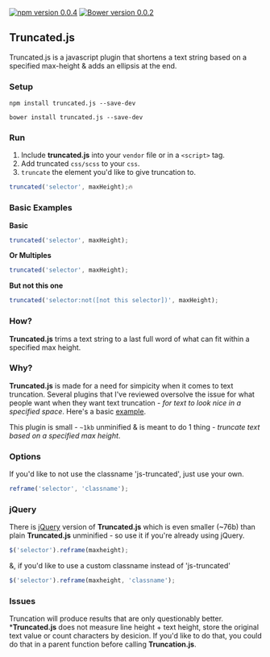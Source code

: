 [![npm version 0.0.4](https://badge.fury.io/js/truncated.js.svg)](https://www.npmjs.com/package/truncated.js)
[![Bower version 0.0.2](https://badge.fury.io/bo/truncated.js.svg)](https://github.com/yowainwright/truncated.js)

## Truncated.js

Truncated.js is a javascript plugin that shortens a text string based on a specified max-height & adds an ellipsis at the end.

### Setup

```terminal
npm install truncated.js --save-dev
```
```terminal
bower install truncated.js --save-dev
```

### Run

1. Include **truncated.js** into your `vendor` file or in a `<script>` tag.
2. Add truncated `css/scss`  to your `css`.
3. `truncate` the element you'd like to give truncation to. 

```javascript
truncated('selector', maxHeight);🔥
```

### Basic Examples

**Basic**
```javascript
truncated('selector', maxHeight);
```

**Or Multiples**
```javascript
truncated('selector', maxHeight);
```

**But not this one**
```javascript
truncated('selector:not([not this selector])', maxHeight);
```

### How?

**Truncated.js** trims a text string to a last full word of what can fit within a specified max height.

### Why?

**Truncated.js** is made for a need for simpicity when it comes to text truncation. Several plugins that I've reviewed oversolve the issue for what people want when they want text truncation - _for text to look nice in a specified space_. Here's a basic [example](http://codepen.io/yowainwright/pen/xEwNKJ).

This plugin is small - `~1kb` unminified & is meant to do 1 thing - _truncate text based on a specified max height_. 

### Options

If you'd like to not use the classname 'js-truncated', just use your own. 

```javascript
reframe('selector', 'classname');
```
### jQuery

There is [jQuery](https://jquery.com/) version of **Truncated.js** which is even smaller (~76b) than plain **Truncated.js** unminified - so use it if you're already using jQuery.

```javascript
$('selector').reframe(maxheight);
```
&, if you'd like to use a custom classname instead of 'js-truncated'

```javascript
$('selector').reframe(maxheight, 'classname');
```
### Issues

Truncation will produce results that are only questionably better. ***Truncated.js** does not measure line height + text height, store the original text value or count characters by desicion. If you'd like to do that, you could do that in a parent function before calling **Truncation.js**. 

